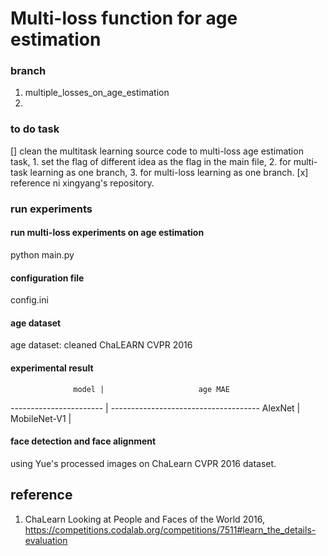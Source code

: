 # Multi-loss function for age estimation

### branch

1. multiple_losses_on_age_estimation  
2.   

<!-- ## example

![Example](./master/example/example_03.png) -->


### to do task

[] clean the multitask learning source code to multi-loss age estimation task, 
        1. set the flag of different idea as the flag in the main file,
        2. for multi-task learning as one branch,
        3. for multi-loss learning as one branch. 
[x] reference ni xingyang's repository.


### run experiments

#### run multi-loss experiments on age estimation 

python main.py  

####  configuration file

config.ini  

#### age dataset

age dataset: cleaned ChaLEARN CVPR 2016  

#### experimental result

                  model |                     age MAE 
----------------------- | -------------------------------------
AlexNet                 |                                      
MobileNet-V1            |                                      
                  


#### face detection and face alignment

using Yue's processed images on ChaLearn CVPR 2016 dataset.




## reference

1. ChaLearn Looking at People and Faces of the World 2016, https://competitions.codalab.org/competitions/7511#learn_the_details-evaluation 